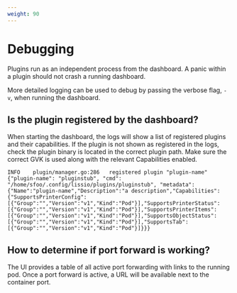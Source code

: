 ```yaml
---
weight: 90
---
```


# Debugging

Plugins run as an independent process from the dashboard. A panic within a plugin should not crash a running dashboard.

More detailed logging can be used to debug by passing the verbose flag, `-v`, when running the dashboard.

## Is the plugin registered by the dashboard?

When starting the dashboard, the logs will show a list of registered plugins and their capabilities. If the plugin is not shown as registered in the logs, check the plugin binary is located in the correct plugin path. Make sure the correct GVK is used along with the relevant Capabilities enabled.

```
INFO    plugin/manager.go:286   registered plugin "plugin-name" {"plugin-name": "pluginstub", "cmd": "/home/sfoo/.config/lissio/plugins/pluginstub", "metadata": {"Name":"plugin-name","Description":"a description","Capabilities":{"SupportsPrinterConfig":[{"Group":"","Version":"v1","Kind":"Pod"}],"SupportsPrinterStatus":[{"Group":"","Version":"v1","Kind":"Pod"}],"SupportsPrinterItems":[{"Group":"","Version":"v1","Kind":"Pod"}],"SupportsObjectStatus":[{"Group":"","Version":"v1","Kind":"Pod"}],"SupportsTab":[{"Group":"","Version":"v1","Kind":"Pod"}]}}}
```

## How to determine if port forward is working?

The UI provides a table of all active port forwarding with links to the running pod. Once a port forward is active, a URL will be available next to the container port.
